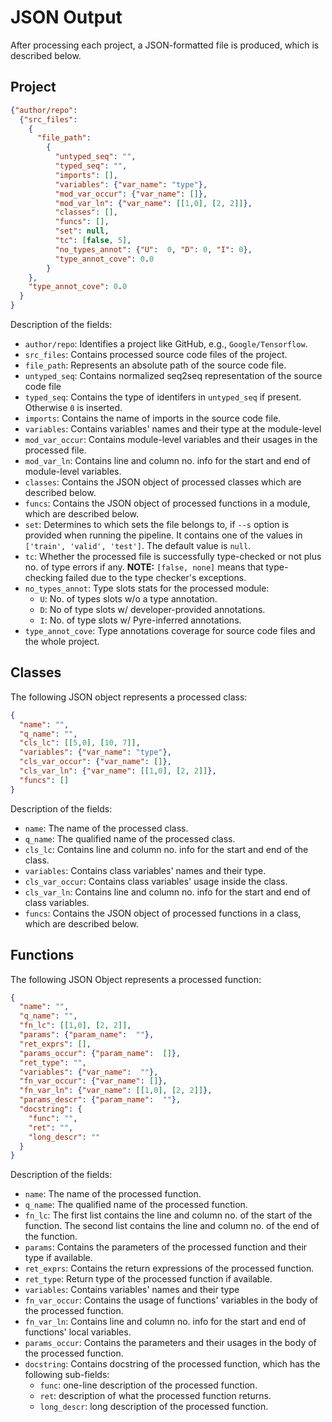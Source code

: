 # JSON Output
After processing each project, a JSON-formatted file is produced, which is described below. 

## Project
```json
{"author/repo": 
  {"src_files": 
    {
      "file_path": 
        {
          "untyped_seq": "",
          "typed_seq": "",
          "imports": [],
          "variables": {"var_name": "type"},
          "mod_var_occur": {"var_name": []},
          "mod_var_ln": {"var_name": [[1,0], [2, 2]]},
          "classes": [],
          "funcs": [],
          "set": null,
          "tc": [false, 5],
          "no_types_annot": {"U":  0, "D": 0, "I": 0},
          "type_annot_cove": 0.0
        }
    },
    "type_annot_cove": 0.0
  }
}
```

Description of the fields:
- `author/repo`: Identifies a project like GitHub, e.g., `Google/Tensorflow`.
- `src_files`: Contains processed source code files of the project.
- `file_path`: Represents an absolute path of the source code file.
- `untyped_seq`: Contains normalized seq2seq representation of the source code file
- `typed_seq`: Contains the type of identifers in `untyped_seq` if present. Otherwise `0` is inserted.
- `imports`: Contains the name of imports in the source code file.
- `variables`: Contains variables' names and their type at the module-level
- `mod_var_occur`: Contains module-level variables and their usages in the processed file.
- `mod_var_ln`: Contains line and column no. info for the start and end of module-level variables.
- `classes`: Contains the JSON object of processed classes which are described below.
- `funcs`: Contains the JSON object of processed functions in a module, which are described below.
- `set`: Determines to which sets the file belongs to, if `--s` option is provided when running the pipeline. It contains one of the values in `['train', 'valid', 'test']`. The default value is `null`.
- `tc`: Whether the processed file is successfully type-checked or not plus no. of type errors if any. **NOTE:** `[false, none]` means that type-checking failed due to the type checker's exceptions.
- `no_types_annot`: Type slots stats for the processed module:
  - `U`: No. of types slots w/o a type annotation.
  - `D`: No of type slots w/ developer-provided annotations.
  - `I`: No. of type slots w/ Pyre-inferred annotations.
- `type_annot_cove`: Type annotations coverage for source code files and the whole project.

## Classes
The following JSON object represents a processed class:

```json
{
  "name": "",
  "q_name": "",
  "cls_lc": [[5,0], [10, 7]],
  "variables": {"var_name": "type"},
  "cls_var_occur": {"var_name": []},
  "cls_var_ln": {"var_name": [[1,0], [2, 2]]},
  "funcs": []
}
```

Description of the fields:
- `name`: The name of the processed class.
- `q_name`: The qualified name of the processed class.
- `cls_lc`: Contains line and column no. info for the start and end of the class.
- `variables`: Contains class variables' names and their type.
- `cls_var_occur`: Contains class variables' usage inside the class.
- `cls_var_ln`: Contains line and column no. info for the start and end of class variables.
- `funcs`: Contains the JSON object of processed functions in a class, which are described below.

## Functions
The following JSON Object represents a processed function:

```json
{
  "name": "",
  "q_name": "",
  "fn_lc": [[1,0], [2, 2]],
  "params": {"param_name":  ""},
  "ret_exprs": [],
  "params_occur": {"param_name":  []},
  "ret_type": "",
  "variables": {"var_name":  ""},
  "fn_var_occur": {"var_name": []},
  "fn_var_ln": {"var_name": [[1,0], [2, 2]]},
  "params_descr": {"param_name":  ""},
  "docstring": {
    "func": "",
    "ret": "",
    "long_descr": ""
  }
}
```

Description of the fields:
- `name`: The name of the processed function.
- `q_name`: The qualified name of the processed function.
- `fn_lc`: The first list contains the line and column no. of the start of the function. The second list contains the line and column no. of the end of the function.
- `params`: Contains the parameters of the processed function and their type if available.
- `ret_exprs`: Contains the return expressions of the processed function.
- `ret_type`: Return type of the processed function if available.
- `variables`: Contains variables' names and their type
- `fn_var_occur`: Contains the usage of functions' variables in the body of the processed function.
- `fn_var_ln`: Contains line and column no. info for the start and end of functions' local variables.
- `params_occur`: Contains the parameters and their usages in the body of the processed function.
- `docstring`: Contains docstring of the processed function, which has the following sub-fields:
  - `func`: one-line description of the processed function.
  - `ret`: description of what the processed function returns.
  - `long_descr`: long description of the processed function.